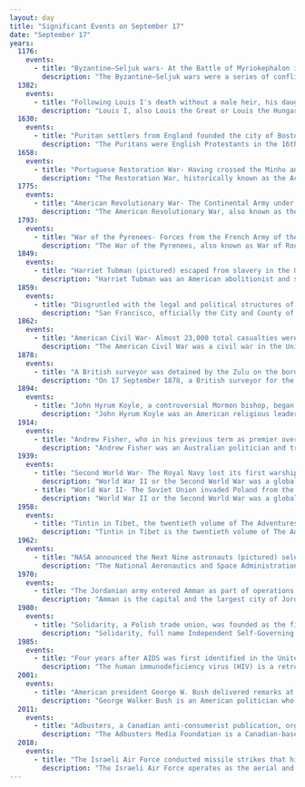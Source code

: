 ```yaml
---
layout: day
title: "Significant Events on September 17"
date: "September 17"
years:
  1176:
    events:
      - title: "Byzantine–Seljuk wars- At the Battle of Myriokephalon in Phrygia, the Seljuq Turks prevented Byzantine forces from taking the interior of Anatolia."
        description: "The Byzantine–Seljuk wars were a series of conflicts in the Middle Ages between the Byzantine Empire and the Seljuk Sultanate. They shifted the balance of power in Asia Minor and Syria from the Byzantines to the Seljuk dynasty. Riding from the steppes of Central Asia, the Seljuks replicated tactics practiced by the Huns hundreds of years earlier against a similar Roman opponent but now combining it with new-found Islamic zeal. In many ways, the Seljuk resumed the conquests of the Muslims in the Byzantine–Arab Wars initiated by the Rashidun, Umayyad and Abbasid Caliphates in the Levant, North Africa and Asia Minor."
  1382:
    events:
      - title: "Following Louis I's death without a male heir, his daughter Mary was crowned with the title of King of Hungary."
        description: "Louis I, also Louis the Great or Louis the Hungarian, was King of Hungary and Croatia from 1342 and King of Poland from 1370. He was the first child of Charles I of Hungary and his wife, Elizabeth of Poland, to survive infancy. A 1338 treaty between his father and Casimir III of Poland, Louis's maternal uncle, confirmed Louis's right to inherit the Kingdom of Poland if his uncle died without a son. In exchange, Louis was obliged to assist his uncle to reoccupy the lands that Poland had lost in previous decades. He bore Duke of Transylvania between 1339 and 1342 but did not administer the province."
  1630:
    events:
      - title: "Puritan settlers from England founded the city of Boston in the Massachusetts Bay Colony, naming it after Boston, Lincolnshire, the origin of several prominent colonists."
        description: "The Puritans were English Protestants in the 16th and 17th centuries who sought to rid the Church of England of what they considered to be Roman Catholic practices, maintaining that the Church of England had not been fully reformed and should become more Protestant. Puritanism played a significant role in English and early American history, especially in the Protectorate in Great Britain, and the earlier settlement of New England."
  1658:
    events:
      - title: "Portuguese Restoration War- Having crossed the Minho and entered Portuguese territory, a Spanish army was victorious in the Battle of Vilanova."
        description: "The Restoration War, historically known as the Acclamation War, was the war between Portugal and Spain that began with the Portuguese revolution of 1640 and ended with the Treaty of Lisbon in 1668, bringing a formal end to the Iberian Union. The period from 1640 to 1668 was marked by periodic skirmishes between Portugal and Spain, as well as short episodes of more serious warfare, much of it occasioned by Spanish and Portuguese entanglements with non-Iberian powers. Spain was involved in the Thirty Years' War until 1648 and the Franco-Spanish War until 1659, while Portugal was involved in the Dutch–Portuguese War until 1663."
  1775:
    events:
      - title: "American Revolutionary War- The Continental Army under Richard Montgomery began the Siege of Fort St. Jean in the British province of Quebec."
        description: "The American Revolutionary War, also known as the Revolutionary War or American War of Independence, was an armed conflict that comprised the final eight years of the broader American Revolution, in which American Patriot forces organized as the Continental Army and commanded by George Washington defeated the British Army. The conflict was fought in North America, the Caribbean, and the Atlantic Ocean. The war ended with the Treaty of Paris (1783), which resulted in the establishment of the United States of America as an independent nation, which was recognized by Great Britain and other nations of the world."
  1793:
    events:
      - title: "War of the Pyrenees- Forces from the French Army of the Eastern Pyrenees defeated two divisions of the Army of Catalonia, ending the furthest Spanish encroachment in their invasion of Roussillon."
        description: "The War of the Pyrenees, also known as War of Roussillon or War of the Convention, was the Pyrenean front of the First Coalition's war against the First French Republic. It pitted Revolutionary France against the kingdoms of Spain and Portugal from March 1793 to July 1795 during the French Revolutionary Wars."
  1849:
    events:
      - title: "Harriet Tubman (pictured) escaped from slavery in the U.S. state of Maryland, and later orchestrated the rescues of other slaves via the Underground Railroad."
        description: "Harriet Tubman was an American abolitionist and social activist. After escaping slavery, Tubman made some 13 missions to rescue approximately 70 enslaved people, including her family and friends, using the network of antislavery activists and safe houses known collectively as the Underground Railroad. During the American Civil War, she served as an armed scout and spy for the Union Army. In her later years, Tubman was an activist in the movement for women's suffrage."
  1859:
    events:
      - title: "Disgruntled with the legal and political structures of the United States, Joshua Norton (pictured) distributed letters to various newspapers in San Francisco proclaiming himself to be Emperor Norton."
        description: "San Francisco, officially the City and County of San Francisco, is a commercial, financial, and cultural center within Northern California. With a population of 808,988 residents as of 2023, San Francisco is the fourth-most populous city in the state of California and the 17th-most populous in the United States. It covers a land area of 46.9 square miles at the upper end of the San Francisco Peninsula, making it the second-most densely populated major U.S. city and the fifth-most densely populated U.S. county. Among U.S. cities proper with over 250,000 residents, San Francisco is ranked first by per capita income and sixth by aggregate income as of 2023. San Francisco anchors the 13th-most populous metropolitan statistical area in the U.S., with almost 4.6 million residents in 2023. The larger San Jose–San Francisco–Oakland combined statistical area, the fifth-largest urban region in the U.S., had a 2023 estimated population of over nine million."
  1862:
    events:
      - title: "American Civil War- Almost 23,000 total casualties were suffered at the Battle of Antietam near Sharpsburg, Maryland, where Confederate and Union troops fought to a tactical stalemate."
        description: "The American Civil War was a civil war in the United States between the Union and the Confederacy, which was formed in 1861 by states that had seceded from the Union. The central conflict leading to war was a dispute over whether slavery should be permitted to expand into the western territories, leading to more slave states, or be prohibited from doing so, which many believed would place slavery on a course of ultimate extinction."
  1878:
    events:
      - title: "A British surveyor was detained by the Zulu on the border with the Colony of Natal; a demand for reparations for the incident formed part of an ultimatum that led to the Anglo-Zulu War."
        description: "On 17 September 1878, a British surveyor for the Colony of Natal and a trader were detained by the Zulu while on an island in the Tugela River, which marked the boundary between Natal and Zululand. The men were robbed but released unharmed. The incident was seized upon by Sir Henry Bartle Frere, the British high commissioner for Southern Africa, as a pretext for war with the Zulu, and reparations for the incident formed part of his December 1878 ultimatum to the Zulu king Cetshwayo. British forces invaded Zululand on 11 January 1879, following the expiry of the ultimatum."
  1894:
    events:
      - title: "John Hyrum Koyle, a controversial Mormon bishop, began excavating the Dream Mine, which he believed would provide financial support to members of the LDS Church."
        description: "John Hyrum Koyle was an American religious leader who was bishop in the Church of Jesus Christ of Latter-day Saints and is best known for his role in creating the Dream Mine in Salem, Utah. He claimed a series of prophetic dreams, including that the Dream Mine would produce precious metals to support the church during anticipated catastrophe before the Second Coming of Jesus, and was excommunicated from the church in 1948."
  1914:
    events:
      - title: "Andrew Fisher, who in his previous term as premier oversaw a period of reform unmatched in the Commonwealth until the 1940s, became Prime Minister of Australia for the third time."
        description: "Andrew Fisher was an Australian politician and trade unionist who served as the fifth prime minister of Australia from 1908 to 1909, 1910 to 1913 and 1914 to 1915. He held office as the leader of the Australian Labor Party (ALP), and was particularly notable for leading the party to its first federal election victory and first majority government at the 1910 federal election."
  1939:
    events:
      - title: "Second World War- The Royal Navy lost its first warship in the war when German submarine U-29 torpedoed and sank HMS Courageous."
        description: "World War II or the Second World War was a global conflict between two coalitions- the Allies and the Axis powers. Nearly all of the world's countries participated, with many nations mobilising all resources in pursuit of total war. Tanks and aircraft played major roles, enabling the strategic bombing of cities and delivery of the first and only nuclear weapons ever used in war. World War II was the deadliest conflict in history, resulting in 70 to 85 million deaths, more than half of which were civilians. Millions died in genocides, including the Holocaust, and by massacres, starvation, and disease. After the Allied victory, Germany, Austria, Japan, and Korea were occupied, and German and Japanese leaders were tried for war crimes."
      - title: "World War II- The Soviet Union invaded Poland from the east, sixteen days after Nazi Germany's attack on the country from the west."
        description: "World War II or the Second World War was a global conflict between two coalitions- the Allies and the Axis powers. Nearly all of the world's countries participated, with many nations mobilising all resources in pursuit of total war. Tanks and aircraft played major roles, enabling the strategic bombing of cities and delivery of the first and only nuclear weapons ever used in war. World War II was the deadliest conflict in history, resulting in 70 to 85 million deaths, more than half of which were civilians. Millions died in genocides, including the Holocaust, and by massacres, starvation, and disease. After the Allied victory, Germany, Austria, Japan, and Korea were occupied, and German and Japanese leaders were tried for war crimes."
  1958:
    events:
      - title: "Tintin in Tibet, the twentieth volume of The Adventures of Tintin by the Belgian cartoonist Hergé and which he regarded as his favourite in the series, began serialisation."
        description: "Tintin in Tibet is the twentieth volume of The Adventures of Tintin, the comics series by Belgian cartoonist Hergé. It was serialised weekly from September 1958 to November 1959 in Tintin magazine and published as a book in 1960. Hergé considered it his favourite Tintin adventure and an emotional effort, as he created it while suffering from traumatic nightmares and a personal conflict while deciding to leave his wife of three decades for a younger woman. The story tells of the young reporter Tintin in search of his friend Chang Chong-Chen, who the authorities claim has died in a plane crash in the Himalayas. Convinced that Chang has survived and accompanied only by Snowy, Captain Haddock and the Sherpa guide Tharkey, Tintin crosses the Himalayas to the plateau of Tibet, along the way encountering the mysterious Yeti."
  1962:
    events:
      - title: "NASA announced the Next Nine astronauts (pictured) selected for the purpose of landing on the moon."
        description: "The National Aeronautics and Space Administration is an independent agency of the US federal government responsible for the United States' civil space program, aeronautics research and space research. Established in 1958, it succeeded the National Advisory Committee for Aeronautics (NACA) to give the US space development effort a distinct civilian orientation, emphasizing peaceful applications in space science. It has since led most of America's space exploration programs, including Project Mercury, Project Gemini, the 1968–1972 Apollo Moon landing missions, the Skylab space station, and the Space Shuttle. Currently, NASA supports the International Space Station (ISS) along with the Commercial Crew Program, and oversees the development of the Orion spacecraft and the Space Launch System for the lunar Artemis program."
  1970:
    events:
      - title: "The Jordanian army entered Amman as part of operations to oust Palestinian fedayeen from the country in events later known as Black September (smoke over city pictured)."
        description: "Amman is the capital and the largest city of Jordan, and the country's economic, political, and cultural center. With a population of four million as of 2021, Amman is Jordan's primate city and is the largest city in the Levant region, the fifth-largest city in the Arab world, and the tenth-largest metropolitan area in the Middle East."
  1980:
    events:
      - title: "Solidarity, a Polish trade union, was founded as the first independent labor union in an Eastern Bloc country."
        description: "Solidarity, full name Independent Self-Governing Trade Union 'Solidarity', is a Polish trade union founded in August 1980 at the Lenin Shipyard in Gdańsk, Poland. Subsequently, it was the first independent trade union in a Warsaw Pact country to be recognised by the state."
  1985:
    events:
      - title: "Four years after AIDS was first identified in the United States, Ronald Reagan publicly acknowledged AIDS (video featured) for the first time."
        description: "The human immunodeficiency virus (HIV) is a retrovirus that attacks the immune system. It is a preventable disease. It can be managed with treatment and become a manageable chronic health condition. While there is no cure or vaccine for HIV, antiretroviral treatment can slow the course of the disease and enable people living with HIV to lead long and healthy lives. An HIV-positive person on treatment can expect to live a normal life, and die with the virus, not of it. Effective treatment for HIV-positive people involves a life-long regimen of medicine to suppress the virus, making the viral load undetectable. Without treatment it can lead to a spectrum of conditions including acquired immunodeficiency syndrome (AIDS)."
  2001:
    events:
      - title: "American president George W. Bush delivered remarks at the Islamic Center of Washington (pictured) condemning Islamophobia in the aftermath of the September 11 attacks."
        description: "George Walker Bush is an American politician who served as the 43rd president of the United States from 2001 to 2009. A member of the Bush family and the Republican Party, he is the eldest son of the 41st president, George H. W. Bush, and was the 46th governor of Texas from 1995 to 2000."
  2011:
    events:
      - title: "Adbusters, a Canadian anti-consumerist publication, organized a protest against corporate influence on democracy at Zuccotti Park in New York City that became known as Occupy Wall Street."
        description: "The Adbusters Media Foundation is a Canadian-based not-for-profit, pro-environment organization founded in 1989 by Kalle Lasn and Bill Schmalz in Vancouver, British Columbia. Adbusters describes itself as 'a global network of artists, activists, writers, pranksters, students, educators and entrepreneurs who want to advance the new social activist movement of the information age.'"
  2018:
    events:
      - title: "The Israeli Air Force conducted missile strikes that hit multiple targets in western Syria, including one that accidentally downed a Russian plane."
        description: "The Israeli Air Force operates as the aerial and space warfare branch of the Israel Defense Forces (IDF). It was founded on May 28, 1948, shortly after the Israeli Declaration of Independence. As of April 2022, Aluf Tomer Bar has been serving as the Air Force commander."
---
```

